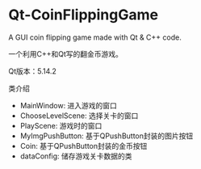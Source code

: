 # Qt-CoinFlippingGame
A GUI coin flipping game made with Qt &amp; C++ code.

一个利用C++和Qt写的翻金币游戏。

Qt版本：5.14.2

类介绍

- MainWindow: 进入游戏的窗口
- ChooseLevelScene: 选择关卡的窗口
- PlayScene: 游戏时的窗口
- MyImgPushButton: 基于QPushButton封装的图片按钮
- Coin: 基于QPushButton封装的金币按钮
- dataConfig: 储存游戏关卡数据的类
